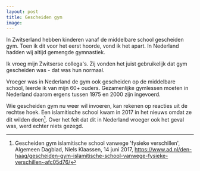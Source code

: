 ```yaml
---
layout: post
title: Gescheiden gym
image:
---
```


In Zwitserland hebben kinderen vanaf de middelbare school gescheiden gym. Toen ik dit voor het eerst hoorde, vond ik het apart. In Nederland hadden wij altijd gemengde gymnastiek.

Ik vroeg mijn Zwitserse collega's. Zij vonden het juist gebruikelijk dat gym gescheiden was - dat was hun normaal.

Vroeger was in Nederland de gym ook gescheiden op de middelbare school, leerde ik van mijn 60+ ouders. Gezamenlijke gymlessen moeten in Nederland daarom ergens tussen 1975 en 2000 zijn ingevoerd.

Wie gescheiden gym nu weer wil invoeren, kan rekenen op reacties uit de rechtse hoek. Een islamitische school kwam in 2017 in het nieuws omdat ze dit wilden doen[^1]. Over het feit dat dit in Nederland vroeger ook het geval was, werd echter niets gezegd.

[^1]: Gescheiden gym islamitische school vanwege 'fysieke verschillen', Algemeen Dagblad, Niels Klaassen, 14 juni 2017, <https://www.ad.nl/den-haag/gescheiden-gym-islamitische-school-vanwege-fysieke-verschillen~afc05d76/>
